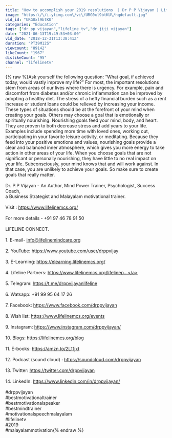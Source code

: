 ```yaml
---
title: "How to accomplish your 2019 resolutions  | Dr P P Vijayan | Lifeline TV | Motivational Speaker"
image: "https:\/\/i.ytimg.com\/vi\/URG0xl9btKU\/hqdefault.jpg"
vid_id: "URG0xl9btKU"
categories: "Education"
tags: ["dr pp vijayan","lifeline tv","dr jiji vijayan"]
date: "2021-06-13T19:49:53+03:00"
vid_date: "2018-12-31T13:38:41Z"
duration: "PT39M12S"
viewcount: "89142"
likeCount: "1967"
dislikeCount: "95"
channel: "lifelinetv"
---
```

{% raw %}Ask yourself the following question: “What goal, if achieved today, would vastly improve my life?” For most, the important resolutions stem from areas of our lives where there is urgency. For example, pain and discomfort from diabetes and/or chronic inflammation can be improved by adopting a healthy diet. The stress of a hefty financial burden such as a rent increase or student loans could be relieved by increasing your income. These types of situations should be at the forefront of your mind when creating your goals. Others may choose a goal that is emotionally or spiritually nourishing. Nourishing goals feed your mind, body, and heart. They are proven to both decrease stress and add years to your life. Examples include spending more time with loved ones, working out, participating in your favorite leisure activity, or meditating. Because they feed into your positive emotions and values, nourishing goals provide a clear and balanced inner atmosphere, which gives you more energy to take action in other areas of your life. When you choose goals that are not significant or personally nourishing, they have little to no real impact on your life. Subconsciously, your mind knows that and will work against. In that case, you are unlikely to achieve your goals. So make sure to create goals that really matter. <br /><br />Dr. P.P Vijayan -  An Author, Mind Power Trainer, Psychologist, Success Coach,<br />a Business Strategist and Malayalam motivational trainer.<br /> <br />Visit : <a rel="nofollow" target="blank" href="https://www.lifelinemcs.org/">https://www.lifelinemcs.org/</a><br /><br />For more details - +91 97 46 78 91 50<br /><br />LIFELINE CONNECT.<br /><br />1. E-mail- info@lifelinemindcare.org<br /><br />2. YouTube: <a rel="nofollow" target="blank" href="https://www.youtube.com/user/drppvijay">https://www.youtube.com/user/drppvijay</a><br /><br />3. E-Learning: <a rel="nofollow" target="blank" href="https://elearning.lifelinemcs.org/">https://elearning.lifelinemcs.org/</a><br /><br />4. Lifeline Partners: <a rel="nofollow" target="blank" href="https://www.lifelinemcs.org/lifelinep...">https://www.lifelinemcs.org/lifelinep...</a><br /><br />5. Telegram: <a rel="nofollow" target="blank" href="https://t.me/drppvijayanlifeline">https://t.me/drppvijayanlifeline</a><br /><br />6. Watsapp: +91 99 95 64 17 26<br /><br />7. Facebook: <a rel="nofollow" target="blank" href="https://www.facebook.com/drppvijayan">https://www.facebook.com/drppvijayan</a><br /><br />8. Wish list: <a rel="nofollow" target="blank" href="https://www.lifelinemcs.org/events">https://www.lifelinemcs.org/events</a><br /><br />9. Instagram: <a rel="nofollow" target="blank" href="https://www.instagram.com/drppvijayan/">https://www.instagram.com/drppvijayan/</a><br /><br />10. Blogs: <a rel="nofollow" target="blank" href="https://lifelinemcs.org/blog">https://lifelinemcs.org/blog</a><br /><br />11. E-books: <a rel="nofollow" target="blank" href="https://amzn.to/2L11jxt">https://amzn.to/2L11jxt</a><br /><br />12. Podcast (sound cloud) : <a rel="nofollow" target="blank" href="https://soundcloud.com/drppvijayan">https://soundcloud.com/drppvijayan</a><br /><br />13. Twitter: <a rel="nofollow" target="blank" href="https://twitter.com/drppvijayan">https://twitter.com/drppvijayan</a><br /><br />14. LinkedIn: <a rel="nofollow" target="blank" href="https://www.linkedin.com/in/drppvijayan/">https://www.linkedin.com/in/drppvijayan/</a><br /><br />#drppvijayan<br />#bestmotivationaltrainer<br />#bestmotivationalspeaker<br />#bestmindtrainer<br />#motivationalspeechmalayalam<br />#lifelinetv<br />#2019<br />#malayalammotivation{% endraw %}
